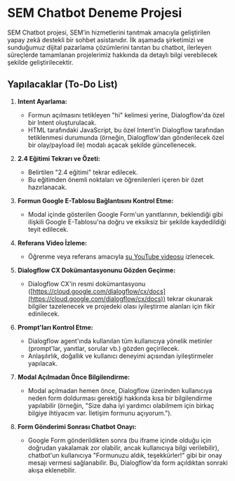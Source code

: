 # SEM Chatbot Deneme Projesi

SEM Chatbot projesi, SEM’in hizmetlerini tanıtmak amacıyla geliştirilen yapay zekâ destekli bir sohbet asistanıdır. İlk aşamada şirketimizi ve sunduğumuz dijital pazarlama çözümlerini tanıtan bu chatbot, ilerleyen süreçlerde tamamlanan projelerimiz hakkında da detaylı bilgi verebilecek şekilde geliştirilecektir.

## Yapılacaklar (To-Do List)

1.  **Intent Ayarlama:**
    *   Formun açılmasını tetikleyen "hi" kelimesi yerine, Dialogflow'da özel bir Intent oluşturulacak.
    *   HTML tarafındaki JavaScript, bu özel Intent'in Dialogflow tarafından tetiklenmesi durumunda (örneğin, Dialogflow'dan gönderilecek özel bir olay/payload ile) modalı açacak şekilde güncellenecek.

2.  **2.4 Eğitimi Tekrarı ve Özeti:**
    *   Belirtilen "2.4 eğitimi" tekrar edilecek.
    *   Bu eğitimden önemli noktaları ve öğrenilenleri içeren bir özet hazırlanacak.

3.  **Formun Google E-Tablosu Bağlantısını Kontrol Etme:**
    *   Modal içinde gösterilen Google Form'un yanıtlarının, beklendiği gibi ilişkili Google E-Tablosu'na doğru ve eksiksiz bir şekilde kaydedildiği teyit edilecek.

4.  **Referans Video İzleme:**
    *   Öğrenme veya referans amacıyla [şu YouTube videosu](https://www.youtube.com/watch?v=3kZgoNoE8ts) izlenecek.

5.  **Dialogflow CX Dokümantasyonunu Gözden Geçirme:**
    *   Dialogflow CX'in resmi dokümantasyonu ([https://cloud.google.com/dialogflow/cx/docs](https://cloud.google.com/dialogflow/cx/docs)) tekrar okunarak bilgiler tazelenecek ve projedeki olası iyileştirme alanları için fikir edinilecek.

6.  **Prompt'ları Kontrol Etme:**
    *   Dialogflow agent'ında kullanılan tüm kullanıcıya yönelik metinler (prompt'lar, yanıtlar, sorular vb.) gözden geçirilecek.
    *   Anlaşılırlık, doğallık ve kullanıcı deneyimi açısından iyileştirmeler yapılacak.

7.  **Modal Açılmadan Önce Bilgilendirme:**
    *   Modal açılmadan hemen önce, Dialogflow üzerinden kullanıcıya neden form doldurması gerektiği hakkında kısa bir bilgilendirme yapılabilir (örneğin, "Size daha iyi yardımcı olabilmem için birkaç bilgiye ihtiyacım var. İletişim formunu açıyorum.").

8.  **Form Gönderimi Sonrası Chatbot Onayı:**
    *   Google Form gönderildikten sonra (bu iframe içinde olduğu için doğrudan yakalamak zor olabilir, ancak kullanıcıya bilgi verilebilir), chatbot'un kullanıcıya "Formunuzu aldık, teşekkürler!" gibi bir onay mesajı vermesi sağlanabilir. Bu, Dialogflow'da form açıldıktan sonraki akışa eklenebilir.